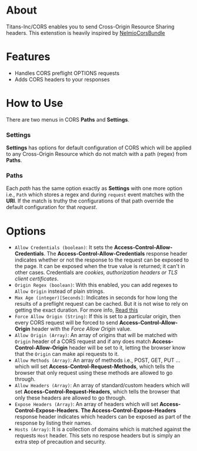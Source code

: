 # About
Titans-Inc/CORS enables you to send Cross-Origin Resource Sharing headers. This extenstion is heavily inspired by [NelmioCorsBundle](https://github.com/nelmio/NelmioCorsBundle)

# Features
+ Handles CORS preflight OPTIONS requests
+ Adds CORS headers to your responses

# How to Use
There are two menus in CORS **Paths** and **Settings**. 

### Settings
**Settings** has options for default configuration of CORS which will be applied to any Cross-Origin Resource which do not match with a path (regex) from **Paths**. 

### Paths
Each *path* has the same option exactly as **Settings** with one more option i.e., `Path` which stores a regex and during `request` event matches with the **URI**. If the match is truthy the configurations of that path override the default configuration for that *request*.

# Options
+ `Allow Credentials (boolean)`: It sets the **Access-Control-Allow-Credentials**. The **Access-Control-Allow-Credentials** response header indicates whether or not the response to the request can be exposed to the page. It can be exposed when the true value is returned; it can't in other cases. Credentials are *cookies, authorization headers or TLS client certificates*. 
+ `Origin Regex (boolean)`: With this enabled, you can add regexes to `Allow Origin` instead of plain strings.
+ `Max Age (integer)[Seconds]`: Indicates in seconds for how long the results of a preflight request can be cached. But it is not wise to rely on getting the exact duration. For more info, [Read this](http://stackoverflow.com/a/23549398/1525163)
+ `Force Allow Origin (String)`: If this is set to a particular origin, then every CORS request will be forced to send **Access-Control-Allow-Origin** header with the *Force Allow Origin* value.
+ `Allow Origin (Array)`: An array of origins that will be matched with `Origin` header of a CORS request and if any does match **Access-Control-Allow-Origin** header will be set to it, letting the browser know that the `Origin` can make api requests to it.
+ `Allow Methods (Array)`: An array of methods i.e., POST, GET, PUT ... which will set **Access-Control-Request-Methods**, which tells the browser that only request using these methods are allowed to go through.
+ `Allow Headers (Array)`: An array of standard/custom headers which will set **Access-Control-Request-Headers**, which tells the browser that only these headers are allowed to go through.
+ `Expose Headers (Array)`: An array of headers which will set **Access-Control-Expose-Headers**. **The Access-Control-Expose-Headers** response header indicates which headers can be exposed as part of the response by listing their names.
+ `Hosts (Array)`: It is a collection of domains which is matched against the requests `Host` header. This sets no respose headers but is simply an extra step of precaution and security.

